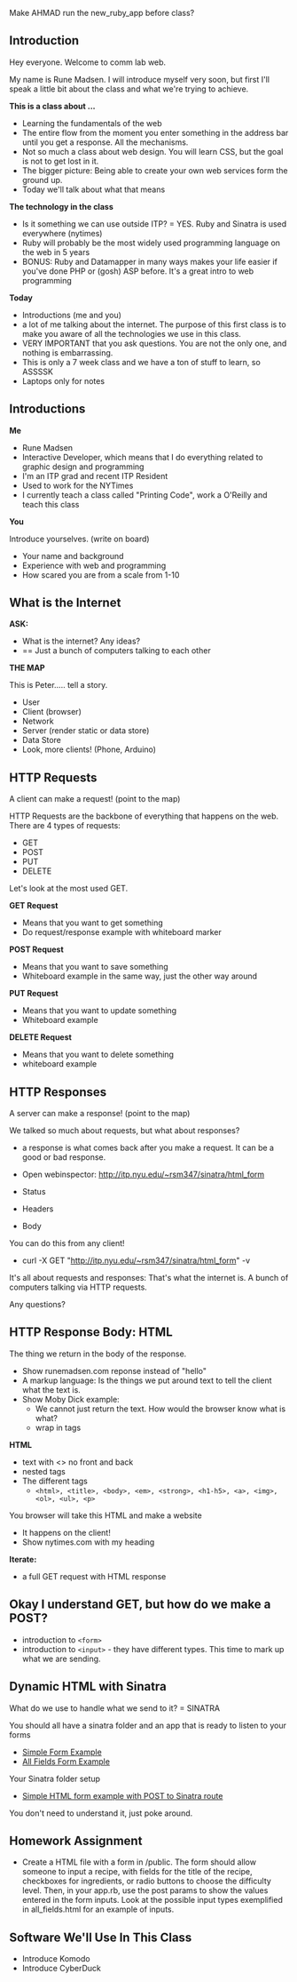 Make AHMAD run the new_ruby_app before class?

Introduction
------------

Hey everyone. Welcome to comm lab web.

My name is Rune Madsen. I will introduce myself very soon, but first I'll speak a little bit about the class and what we're trying to achieve.

**This is a class about ...**

* Learning the fundamentals of the web
* The entire flow from the moment you enter something in the address bar until you get a response. All the mechanisms.
* Not so much a class about web design. You will learn CSS, but the goal is not to get lost in it.
* The bigger picture: Being able to create your own web services form the ground up.
* Today we'll talk about what that means

**The technology in the class**

* Is it something we can use outside ITP? = YES. Ruby and Sinatra is used everywhere (nytimes)
* Ruby will probably be the most widely used programming language on the web in 5 years
* BONUS: Ruby and Datamapper in many ways makes your life easier if you've done PHP or (gosh) ASP before. It's a great intro to web programming

**Today**

* Introductions (me and you)
* a lot of me talking about the internet. The purpose of this first class is to make you aware of all the technologies we use in this class.
* VERY IMPORTANT that you ask questions. You are not the only one, and nothing is embarrassing.
* This is only a 7 week class and we have a ton of stuff to learn, so ASSSSK
* Laptops only for notes


Introductions
-------------

**Me**

* Rune Madsen
* Interactive Developer, which means that I do everything related to graphic design and programming
* I'm an ITP grad and recent ITP Resident
* Used to work for the NYTimes
* I currently teach a class called "Printing Code", work a O'Reilly and teach this class

**You**

Introduce yourselves. (write on board)

* Your name and background
* Experience with web and programming
* How scared you are from a scale from 1-10


What is the Internet
--------------------

**ASK:**

* What is the internet? Any ideas?
* == Just a bunch of computers talking to each other

**THE MAP**

This is Peter..... tell a story.

* User
* Client (browser)
* Network
* Server (render static or data store)
* Data Store
* Look, more clients! (Phone, Arduino)


HTTP Requests
-------------

A client can make a request! (point to the map)

HTTP Requests are the backbone of everything that happens on the web. There are 4 types of requests:

* GET
* POST
* PUT
* DELETE

Let's look at the most used GET.

**GET Request**

* Means that you want to get something
* Do request/response example with whiteboard marker

**POST Request**

* Means that you want to save something
* Whiteboard example in the same way, just the other way around

**PUT Request**

* Means that you want to update something
* Whiteboard example

**DELETE Request**

* Means that you want to delete something
* whiteboard example


HTTP Responses
--------------

A server can make a response! (point to the map)

We talked so much about requests, but what about responses?

* a response is what comes back after you make a request. It can be a good or bad response.

* Open webinspector: http://itp.nyu.edu/~rsm347/sinatra/html_form
* Status
* Headers
* Body

You can do this from any client!

* curl -X GET "http://itp.nyu.edu/~rsm347/sinatra/html_form" -v

It's all about requests and responses: That's what the internet is. A bunch of computers talking via HTTP requests.

Any questions?


HTTP Response Body: HTML
------------------------

The thing we return in the body of the response.

* Show runemadsen.com reponse instead of "hello"
* A markup language: Is the things we put around text to tell the client what the text is.
* Show Moby Dick example:
	* We cannot just return the text. How would the browser know what is what?
	* wrap in <something> tags

**HTML**

* text with <> no front and back
* nested tags
* The different tags
    * `<html>, <title>, <body>, <em>, <strong>, <h1-h5>, <a>, <img>, <ol>, <ul>, <p>`
		
You browser will take this HTML and make a website

* It happens on the client!
* Show nytimes.com with my heading

**Iterate:**

* a full GET request with HTML response


Okay I understand GET, but how do we make a POST?
-------------------------------------------------

* introduction to `<form>`
* introduction to `<input>` - they have different types. This time to mark up what we are sending.


Dynamic HTML with Sinatra
-------------------------

What do we use to handle what we send to it? = SINATRA

You should all have a sinatra folder and an app that is ready to listen to your forms

* [Simple Form Example](https://gist.github.com/3557042)
* [All Fields Form Example](https://gist.github.com/3557043)

Your Sinatra folder setup

* [Simple HTML form example with POST to Sinatra route](https://gist.github.com/3557046)

You don't need to understand it, just poke around.

Homework Assignment
-------------------

* Create a HTML file with a form in /public. The form should allow someone to input a recipe, with fields for the title of the recipe, checkboxes for ingredients, or radio buttons to choose the difficulty level. Then, in your app.rb, use the post params to show the values entered in the form inputs. Look at the possible input types exemplified in all_fields.html for an example of inputs. 


Software We'll Use In This Class
--------------------------------

* Introduce Komodo
* Introduce CyberDuck
